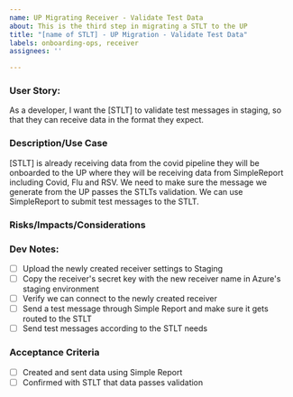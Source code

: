 ```yaml
---
name: UP Migrating Receiver - Validate Test Data
about: This is the third step in migrating a STLT to the UP 
title: "[name of STLT] - UP Migration - Validate Test Data"
labels: onboarding-ops, receiver
assignees: ''

---
```


### User Story:
As a developer, I want the [STLT] to validate test messages in staging, so that they can receive data in the format they expect.

### Description/Use Case
[STLT] is already receiving data from the covid pipeline they will be onboarded to the UP where they will be receiving data from SimpleReport including Covid, Flu and RSV. We need to make sure the message we generate from the UP passes the STLTs validation. We can use SimpleReport to submit test messages to the STLT.


### Risks/Impacts/Considerations


### Dev Notes:

- [ ] Upload the newly created receiver settings to Staging
- [ ] Copy the receiver's secret key with the new receiver name in Azure's staging environment
- [ ] Verify we can connect to the newly created receiver
- [ ] Send a test message through Simple Report and make sure it gets routed to the STLT
- [ ] Send test messages according to the STLT needs

### Acceptance Criteria 
- [ ] Created and sent data using Simple Report
- [ ] Confirmed with STLT that data passes validation 
